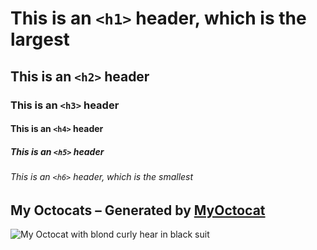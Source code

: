 # This is an `<h1>` header, which is the largest

## This is an `<h2>` header

### This is an `<h3>` header

#### This is an `<h4>` header

##### This is an `<h5>` header

###### This is an `<h6>` header, which is the smallest

## My Octocats – Generated by [MyOctocat](https://myoctocat.com/)

![My Octocat with blond curly hear in black suit](https://github.com/shoichiaizawa/skills-communicate-using-markdown/assets/1571648/be996074-54ce-4762-ab82-646ffac183c1)
